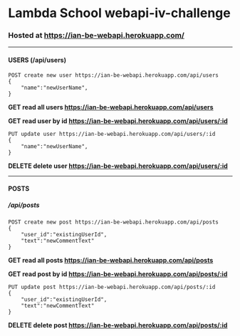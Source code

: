 # Lambda School webapi-iv-challenge
### Hosted at https://ian-be-webapi.herokuapp.com/
---
#### USERS (/api/users)

```
POST create new user https://ian-be-webapi.herokuapp.com/api/users
{
    "name":"newUserName",
}
```

**GET read all users https://ian-be-webapi.herokuapp.com/api/users**

**GET read user by id https://ian-be-webapi.herokuapp.com/api/users/:id**

```
PUT update user https://ian-be-webapi.herokuapp.com/api/users/:id
{
    "name":"newUserName",
}
```

**DELETE delete user https://ian-be-webapi.herokuapp.com/api/users/:id**

---
#### POSTS
##### /api/posts


```
POST create new post https://ian-be-webapi.herokuapp.com/api/posts
{
    "user_id":"existingUserId",
    "text":"newCommentText"
}
```

**GET read all posts https://ian-be-webapi.herokuapp.com/api/posts**

**GET read post by id https://ian-be-webapi.herokuapp.com/api/posts/:id**

```
PUT update post https://ian-be-webapi.herokuapp.com/api/posts/:id
{
    "user_id":"existingUserId",
    "text":"newCommentText"
}
```

**DELETE delete post https://ian-be-webapi.herokuapp.com/api/posts/:id**